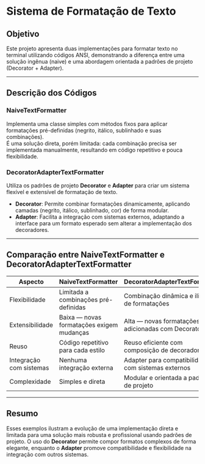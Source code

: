 # Sistema de Formatação de Texto

## Objetivo  
Este projeto apresenta duas implementações para formatar texto no terminal utilizando códigos ANSI, demonstrando a diferença entre uma solução ingênua (naive) e uma abordagem orientada a padrões de projeto (Decorator + Adapter).

---

## Descrição dos Códigos

### NaiveTextFormatter  
Implementa uma classe simples com métodos fixos para aplicar formatações pré-definidas (negrito, itálico, sublinhado e suas combinações).  
É uma solução direta, porém limitada: cada combinação precisa ser implementada manualmente, resultando em código repetitivo e pouca flexibilidade.

### DecoratorAdapterTextFormatter  
Utiliza os padrões de projeto **Decorator** e **Adapter** para criar um sistema flexível e extensível de formatação de texto.  
- **Decorator**: Permite combinar formatações dinamicamente, aplicando camadas (negrito, itálico, sublinhado, cor) de forma modular.  
- **Adapter**: Facilita a integração com sistemas externos, adaptando a interface para um formato esperado sem alterar a implementação dos decoradores.

---

## Comparação entre NaiveTextFormatter e DecoratorAdapterTextFormatter

| Aspecto                  | NaiveTextFormatter                         | DecoratorAdapterTextFormatter                     |
|--------------------------|--------------------------------------------|--------------------------------------------------|
| Flexibilidade            | Limitada a combinações pré-definidas       | Combinação dinâmica e ilimitada de formatações   |
| Extensibilidade          | Baixa — novas formatações exigem mudanças | Alta — novas formatações adicionadas com Decorator |
| Reuso                    | Código repetitivo para cada estilo          | Reuso eficiente com composição de decoradores    |
| Integração com sistemas  | Nenhuma integração externa                   | Adapter para compatibilidade com sistemas externos|
| Complexidade             | Simples e direta                            | Modular e orientada a padrões de projeto         |

---

## Resumo

Esses exemplos ilustram a evolução de uma implementação direta e limitada para uma solução mais robusta e profissional usando padrões de projeto. O uso do **Decorator** permite compor formatos complexos de forma elegante, enquanto o **Adapter** promove compatibilidade e flexibilidade na integração com outros sistemas.
